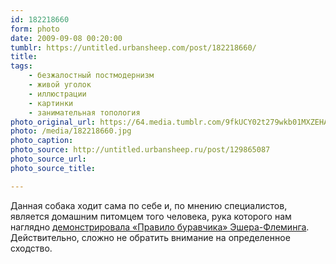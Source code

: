 ```yaml
---
id: 182218660
form: photo
date: 2009-09-08 00:20:00
tumblr: https://untitled.urbansheep.com/post/182218660/
title:
tags:
    - безжалостный постмодернизм
    - живой уголок
    - иллюстрации
    - картинки
    - занимательная топология
photo_original_url: https://64.media.tumblr.com/9fkUCY02t279wkb01MXZEHAj_1280.jpg
photo: /media/182218660.jpg
photo_caption: 
photo_source: http://untitled.urbansheep.ru/post/129865087
photo_source_url:
photo_source_title:

---
```


<p>Данная собака ходит сама по себе и, по мнению специалистов, является домашним питомцем того человека, рука которого нам наглядно <a href="http://untitled.urbansheep.ru/post/129865087">демонстрировала «Правило буравчика» Эшера-Флеминга</a>. Действительно, сложно не обратить внимание на определенное сходство.</p>
